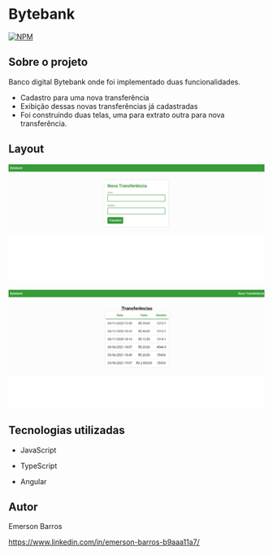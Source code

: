 # Bytebank 

[![NPM](https://img.shields.io/npm/l/react)](https://github.com/emersonbarros87/dinoGame/blob/master/LICENSE) 




## Sobre o projeto

Banco digital Bytebank onde foi implementado duas funcionalidades.

- Cadastro para uma nova transferência
- Exibição dessas novas transferências já cadastradas
- Foi construindo duas telas, uma para extrato outra para nova transferência.




## Layout

![screenshot](01.jpeg?raw=true "screenshot")

![screenshot](02.jpeg?raw=true "screenshot")


## Tecnologias utilizadas

- JavaScript

- TypeScript

- Angular

  


## Autor

Emerson Barros

https://www.linkedin.com/in/emerson-barros-b9aaa11a7/

